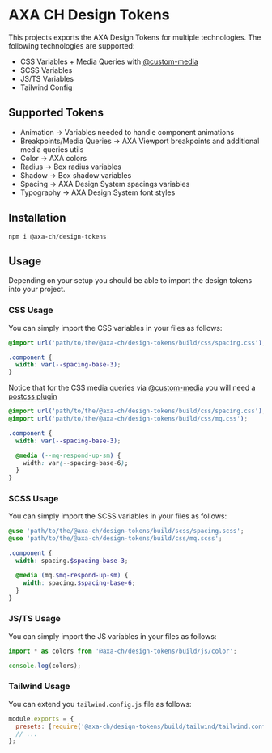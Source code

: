 # AXA CH Design Tokens

This projects exports the AXA Design Tokens for multiple technologies.
The following technologies are supported:

- CSS Variables + Media Queries with [@custom-media](https://drafts.csswg.org/mediaqueries-5/#custom-mq)
- SCSS Variables
- JS/TS Variables
- Tailwind Config

## Supported Tokens

- Animation -> Variables needed to handle component animations
- Breakpoints/Media Queries -> AXA Viewport breakpoints and additional media queries utils
- Color -> AXA colors
- Radius -> Box radius variables
- Shadow -> Box shadow variables
- Spacing -> AXA Design System spacings variables
- Typography -> AXA Design System font styles

## Installation

```shell
npm i @axa-ch/design-tokens
```

## Usage

Depending on your setup you should be able to import the design tokens into your project.

### CSS Usage

You can simply import the CSS variables in your files as follows:

```css
@import url('path/to/the/@axa-ch/design-tokens/build/css/spacing.css');

.component {
  width: var(--spacing-base-3);
}
```

Notice that for the CSS media queries via [@custom-media](https://drafts.csswg.org/mediaqueries-5/#custom-mq) you will need a [postcss plugin](https://github.com/csstools/postcss-custom-media)

```css
@import url('path/to/the/@axa-ch/design-tokens/build/css/spacing.css');
@import url('path/to/the/@axa-ch/design-tokens/build/css/mq.css');

.component {
  width: var(--spacing-base-3);

  @media (--mq-respond-up-sm) {
    width: var(--spacing-base-6);
  }
}
```

### SCSS Usage

You can simply import the SCSS variables in your files as follows:

```scss
@use 'path/to/the/@axa-ch/design-tokens/build/scss/spacing.scss';
@use 'path/to/the/@axa-ch/design-tokens/build/css/mq.scss';

.component {
  width: spacing.$spacing-base-3;

  @media (mq.$mq-respond-up-sm) {
    width: spacing.$spacing-base-6;
  }
}
```

### JS/TS Usage

You can simply import the JS variables in your files as follows:

```ts
import * as colors from '@axa-ch/design-tokens/build/js/color';

console.log(colors);
```

### Tailwind Usage

You can extend you `tailwind.config.js` file as follows:

```js
module.exports = {
  presets: [require('@axa-ch/design-tokens/build/tailwind/tailwind.config')],
  // ...
};
```
